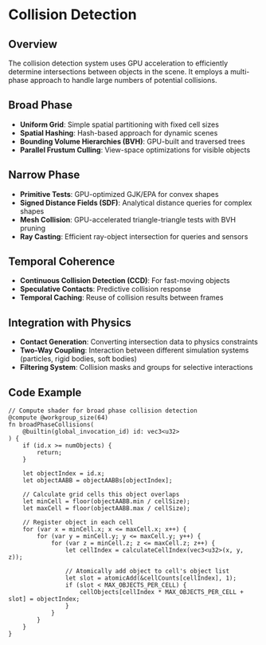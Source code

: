 # Collision Detection

## Overview
The collision detection system uses GPU acceleration to efficiently determine intersections between objects in the scene. It employs a multi-phase approach to handle large numbers of potential collisions.

## Broad Phase
- **Uniform Grid**: Simple spatial partitioning with fixed cell sizes
- **Spatial Hashing**: Hash-based approach for dynamic scenes
- **Bounding Volume Hierarchies (BVH)**: GPU-built and traversed trees
- **Parallel Frustum Culling**: View-space optimizations for visible objects

## Narrow Phase
- **Primitive Tests**: GPU-optimized GJK/EPA for convex shapes
- **Signed Distance Fields (SDF)**: Analytical distance queries for complex shapes
- **Mesh Collision**: GPU-accelerated triangle-triangle tests with BVH pruning
- **Ray Casting**: Efficient ray-object intersection for queries and sensors

## Temporal Coherence
- **Continuous Collision Detection (CCD)**: For fast-moving objects
- **Speculative Contacts**: Predictive collision response
- **Temporal Caching**: Reuse of collision results between frames

## Integration with Physics
- **Contact Generation**: Converting intersection data to physics constraints
- **Two-Way Coupling**: Interaction between different simulation systems (particles, rigid bodies, soft bodies)
- **Filtering System**: Collision masks and groups for selective interactions

## Code Example
```wgsl
// Compute shader for broad phase collision detection
@compute @workgroup_size(64)
fn broadPhaseCollisions(
    @builtin(global_invocation_id) id: vec3<u32>
) {
    if (id.x >= numObjects) {
        return;
    }
    
    let objectIndex = id.x;
    let objectAABB = objectAABBs[objectIndex];
    
    // Calculate grid cells this object overlaps
    let minCell = floor(objectAABB.min / cellSize);
    let maxCell = floor(objectAABB.max / cellSize);
    
    // Register object in each cell
    for (var x = minCell.x; x <= maxCell.x; x++) {
        for (var y = minCell.y; y <= maxCell.y; y++) {
            for (var z = minCell.z; z <= maxCell.z; z++) {
                let cellIndex = calculateCellIndex(vec3<u32>(x, y, z));
                
                // Atomically add object to cell's object list
                let slot = atomicAdd(&cellCounts[cellIndex], 1);
                if (slot < MAX_OBJECTS_PER_CELL) {
                    cellObjects[cellIndex * MAX_OBJECTS_PER_CELL + slot] = objectIndex;
                }
            }
        }
    }
}
```
